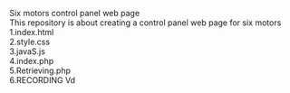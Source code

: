 Six motors control panel web page 
<br>
This repository is about creating a control panel web page for six motors 
<br>
1.index.html
<br>
2.style.css
<br>
3.javaS.js
<br>
4.index.php
<br>
5.Retrieving.php
<br>
6.RECORDING Vd
